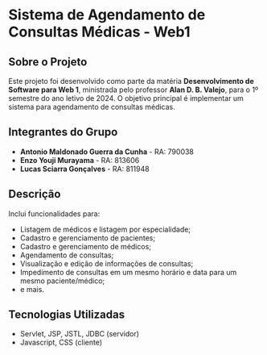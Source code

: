 # Sistema de Agendamento de Consultas Médicas - Web1

## Sobre o Projeto

Este projeto foi desenvolvido como parte da matéria **Desenvolvimento de Software para Web 1**, ministrada pelo professor **Alan D. B. Valejo**, para o 1º semestre do ano letivo de 2024. O objetivo principal é implementar um sistema para agendamento de consultas médicas.

## Integrantes do Grupo

- **Antonio Maldonado Guerra da Cunha** - RA: 790038
- **Enzo Youji Murayama** - RA: 813606
- **Lucas Sciarra Gonçalves** - RA: 811948

## Descrição

Inclui funcionalidades para:

- Listagem de médicos e listagem por especialidade;
- Cadastro e gerenciamento de pacientes;
- Cadastro e gerenciamento de médicos;
- Agendamento de consultas;
- Visualização e edição de informações de consultas;
- Impedimento de consultas em um mesmo horário e data para um mesmo paciente/médico;
- e mais.

## Tecnologias Utilizadas

- Servlet, JSP, JSTL, JDBC (servidor)
- Javascript, CSS (cliente)
